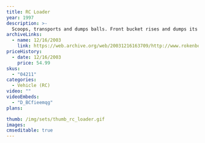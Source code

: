 ```yaml
---
title: RC Loader
year: 1997
description: >-
  Scoops, transports and dumps balls. Front bucket rises and dumps its load into the truck bed. Raise the truck bed to dump the balls. Requires Start Set and three AA batteries.
archiveLinks:
  - name: 12/16/2003
    link: https://web.archive.org/web/20031216163709/http://www.rokenbok.com/catalog/pd_rcv_loader.html
priceHistory:
  - date: 12/16/2003
    price: 54.99
skus:
  - "04211"
categories: 
  - Vehicle (RC)
video: ""
videoEmbeds:
  - "D_BCfieemqg"
plans:

thumb: /img/sets/thumb_rc_loader.gif
images:
cmseditable: true
---
```

